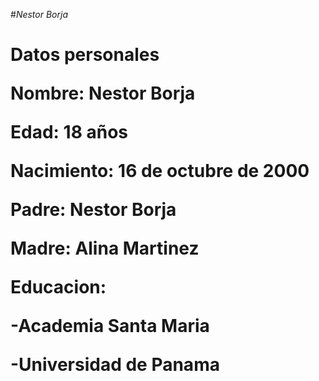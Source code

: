 #*Nestor  Borja*<h1>


**Datos personales**

**Nombre:** Nestor Borja

**Edad:** 18 años

**Nacimiento:** 16 de octubre de 2000

**Padre:** Nestor Borja

**Madre:** Alina Martinez


**Educacion:** 

-Academia Santa Maria

-Universidad de Panama
